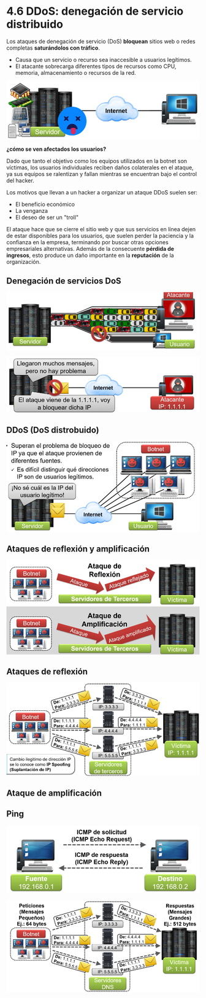 # 4.6 DDoS: denegación de servicio distribuido

Los ataques de denegación de servicio (DoS) **bloquean** sitios web o redes completas **saturándolos con tráfico**.
- Causa que un servicio o recurso sea inaccesible a usuarios legítimos.
- El atacante sobrecarga diferentes tipos de recursos como CPU, memoria, almacenamiento o recursos de la red.

![](img/2022-12-02-06-31-19.png)

**¿cómo se ven afectados los usuarios?**

Dado que tanto el objetivo como los equipos utilizados en la botnet son víctimas, los usuarios individuales reciben daños colaterales en el ataque, ya sus equipos se ralentizan y fallan mientras se encuentran bajo el control del hacker.

Los motivos que llevan a un hacker a organizar un ataque DDoS suelen ser:

- El beneficio económico
- La venganza
- El deseo de ser un "troll"

El ataque hace que se cierre el sitio web y que sus servicios en línea dejen de estar disponibles para los usuarios, que suelen perder la paciencia y la confianza en la empresa, terminando por buscar otras opciones empresariales alternativas. Además de la consecuente **pérdida de ingresos**, esto produce un daño importante en la **reputación** de la organización.

## Denegación de servicios DoS

![](img/2022-12-02-06-32-49.png)


![](img/2022-12-02-06-33-23.png)

## DDoS (DoS distrobuido)

![](img/2022-12-02-06-34-44.png)

## Ataques de reflexión y amplificación

![](img/2022-12-02-06-35-26.png)

## Ataques de reflexión

![](img/2022-12-02-06-36-07.png)

## Ataque de amplificación

## Ping

![](img/2022-12-02-06-36-41.png)

![](img/2022-12-02-06-37-24.png)
